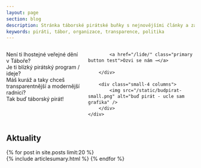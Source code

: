 ```yaml
---
layout: page
section: blog
description: Stránka táborské pirátské buňky s nejnovějšími články a základním rozcestníkem.
keywords: piráti, tábor, organizace, transparence, politika
---
```



<section class="hero alert-box secondary">
	<div class="row">
		<div class="small-8 columns">
			<p>
				Není ti lhostejné veřejné dění v Táboře?<br/>
				Je ti blízký pirátský program / ideje?<br/>
				Máš kuráž a taky chceš transparentnější a modernější radnici?<br/>
				Tak buď táborský pirát!
			</p>

			<a href="/lide/" class="primary button test">Ozvi se nám →</a>

		</div>

		<div class="small-4 columns">
			<img src="/static/budpirat-small.png" alt="buď pirát - ucle sam grafika" />
		</div>
	</div>
</section>


## Aktuality <i class="fa fa-newspaper-o"></i>

{% for post in site.posts limit:20 %}  
{% include articlesumary.html %}
{% endfor %}  
